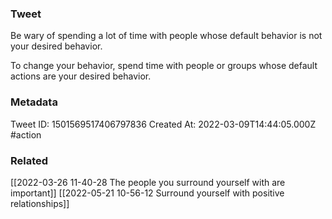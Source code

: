 ### Tweet
Be wary of spending a lot of time with people whose default behavior is not your desired behavior. 

To change your behavior, spend time with people or groups whose default actions are your desired behavior.

### Metadata
Tweet ID: 1501569517406797836
Created At: 2022-03-09T14:44:05.000Z
#action

### Related
[[2022-03-26 11-40-28 The people you surround yourself with are important]]
[[2022-05-21 10-56-12 Surround yourself with positive relationships]]

